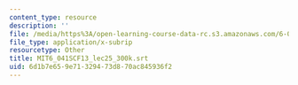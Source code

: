 ```yaml
---
content_type: resource
description: ''
file: /media/https%3A/open-learning-course-data-rc.s3.amazonaws.com/6-041sc-probabilistic-systems-analysis-and-applied-probability-fall-2013/6d1b7e659e71329473d870ac845936f2_MIT6_041SCF13_lec25_300k.srt
file_type: application/x-subrip
resourcetype: Other
title: MIT6_041SCF13_lec25_300k.srt
uid: 6d1b7e65-9e71-3294-73d8-70ac845936f2
---
```

